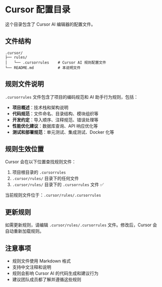 # Cursor 配置目录

这个目录包含了 Cursor AI 编辑器的配置文件。

## 文件结构

```
.cursor/
├── rules/
│   └── .cursorrules    # Cursor AI 规则配置文件
└── README.md           # 本说明文件
```

## 规则文件说明

`.cursorrules` 文件包含了项目的编码规范和 AI 助手行为规则，包括：

- **项目概述**：技术栈和架构说明
- **代码规范**：文件命名、目录结构、模块组织等
- **开发约定**：导入顺序、注释规范、错误处理等
- **性能优化建议**：数据库查询、API 响应优化等
- **测试和部署规范**：单元测试、集成测试、Docker 化等

## 规则生效位置

Cursor 会在以下位置查找规则文件：

1. 项目根目录的 `.cursorrules`
2. `.cursor/rules/` 目录下的任何文件
3. `.cursor/rules/` 目录下的 `.cursorrules` 文件 ✅

当前规则文件位于：`.cursor/rules/.cursorrules`

## 更新规则

如需更新规则，请编辑 `.cursor/rules/.cursorrules` 文件。修改后，Cursor 会自动重新加载规则。

## 注意事项

- 规则文件使用 Markdown 格式
- 支持中文注释和说明
- 规则会影响 Cursor AI 的代码生成和建议行为
- 建议团队成员都了解并遵循这些规则
